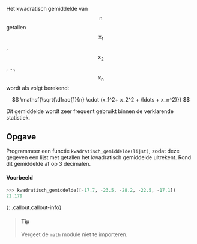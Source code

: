 Het kwadratisch gemiddelde van $$\mathsf{n}$$ getallen $$\mathsf{x_1}$$, $$\mathsf{x_2}$$, ..., $$\mathsf{x_n}$$ wordt als volgt berekend:

$$
\mathsf{\sqrt{\dfrac{1}{n} \cdot (x_1^2+ x_2^2 + \ldots + x_n^2)}}
$$

Dit gemiddelde wordt zeer frequent gebruikt binnen de verklarende statistiek.

## Opgave

Programmeer een functie `kwadratisch_gemiddelde(lijst)`, zodat deze gegeven een lijst met getallen het kwadratisch gemiddelde uitrekent. Rond dit gemiddelde af op 3 decimalen.

#### Voorbeeld

```python
>>> kwadratisch_gemiddelde([-17.7, -23.5, -28.2, -22.5, -17.1])
22.179
```

{: .callout.callout-info}
> #### Tip
> Vergeet de `math` module niet te importeren.
